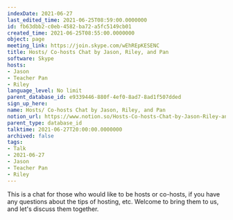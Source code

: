 ```yaml
---
indexDate: 2021-06-27
last_edited_time: 2021-06-25T08:59:00.0000000
id: fb63dbb2-c0eb-4582-ba72-a5fc5149cb01
created_time: 2021-06-25T08:55:00.0000000
object: page
meeting_link: https://join.skype.com/wEhREpKESENC
title: Hosts/ Co-hosts Chat by Jason, Riley, and Pan
software: Skype
hosts:
- Jason
- Teacher Pan
- Riley
language_level: No limit
parent_database_id: e9339446-880f-4ef0-8ad7-8ad1f507dded
sign_up_here: 
name: Hosts/ Co-hosts Chat by Jason, Riley, and Pan
notion_url: https://www.notion.so/Hosts-Co-hosts-Chat-by-Jason-Riley-and-Pan-fb63dbb2c0eb4582ba72a5fc5149cb01
parent_type: database_id
talktime: 2021-06-27T20:00:00.0000000
archived: false
tags:
- Talk
- 2021-06-27
- Jason
- Teacher Pan
- Riley
---
```


This is a chat for those who would like to be hosts or co-hosts, if you have any questions about the tips of hosting, etc. Welcome to bring them to us, and let's discuss them together.

